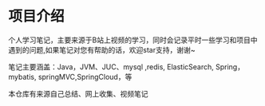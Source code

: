 # 项目介绍
个人学习笔记，主要来源于B站上视频的学习，同时会记录平时一些学习和项目中遇到的问题,如果笔记对您有帮助的话，欢迎star支持，谢谢~

笔记主要涵盖：Java，JVM、JUC、mysql ,redis, ElasticSearch, Spring，mybatis, springMVC,SpringCloud，等

本仓库有来源自己总结、网上收集、视频笔记
